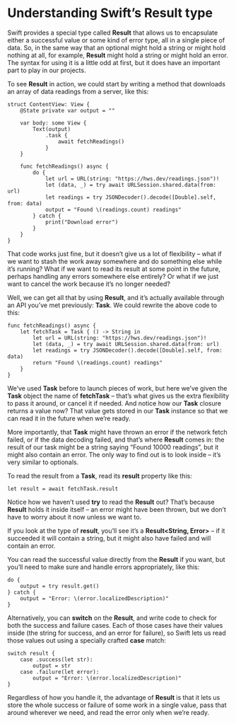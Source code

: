 # Understanding Swift’s Result type

Swift provides a special type called **Result** that allows us to encapsulate either a successful value or some kind of error type, all in a single piece of data. So, in the same way that an optional might hold a string or might hold nothing at all, for example, **Result** might hold a string or might hold an error. The syntax for using it is a little odd at first, but it does have an important part to play in our projects.

To see **Result** in action, we could start by writing a method that downloads an array of data readings from a server, like this:
```
struct ContentView: View {
    @State private var output = ""

    var body: some View {
        Text(output)
            .task {
                await fetchReadings()
            }
    }

    func fetchReadings() async {
        do {
            let url = URL(string: "https://hws.dev/readings.json")!
            let (data, _) = try await URLSession.shared.data(from: url)
            let readings = try JSONDecoder().decode([Double].self, from: data)
            output = "Found \(readings.count) readings"
        } catch {
            print("Download error")
        }
    }
}
```
That code works just fine, but it doesn’t give us a lot of flexibility – what if we want to stash the work away somewhere and do something else while it’s running? What if we want to read its result at some point in the future, perhaps handling any errors somewhere else entirely? Or what if we just want to cancel the work because it’s no longer needed?

Well, we can get all that by using **Result**, and it’s actually available through an API you’ve met previously: **Task**. We could rewrite the above code to this:
```
func fetchReadings() async {
    let fetchTask = Task { () -> String in
        let url = URL(string: "https://hws.dev/readings.json")!
        let (data, _) = try await URLSession.shared.data(from: url)
        let readings = try JSONDecoder().decode([Double].self, from: data)
        return "Found \(readings.count) readings"
    }
}
```
We’ve used **Task** before to launch pieces of work, but here we’ve given the **Task** object the name of **fetchTask** – that’s what gives us the extra flexibility to pass it around, or cancel it if needed. And notice how our **Task** closure returns a value now? That value gets stored in our **Task** instance so that we can read it in the future when we’re ready.

More importantly, that **Task** might have thrown an error if the network fetch failed, or if the data decoding failed, and that’s where **Result** comes in: the result of our task might be a string saying “Found 10000 readings”, but it might also contain an error. The only way to find out is to look inside – it’s very similar to optionals.

To read the result from a **Task**, read its **result** property like this:
```
let result = await fetchTask.result
```
Notice how we haven’t used **try** to read the **Result** out? That’s because **Result** holds it inside itself – an error might have been thrown, but we don’t have to worry about it now unless we want to.

If you look at the type of **result**, you’ll see it’s a **Result<String, Error>** – if it succeeded it will contain a string, but it might also have failed and will contain an error.

You can read the successful value directly from the **Result** if you want, but you’ll need to make sure and handle errors appropriately, like this:
```
do {
    output = try result.get()
} catch {
    output = "Error: \(error.localizedDescription)"
}
```
Alternatively, you can **switch** on the **Result**, and write code to check for both the success and failure cases. Each of those cases have their values inside (the string for success, and an error for failure), so Swift lets us read those values out using a specially crafted **case** match:
```
switch result {
    case .success(let str):
        output = str
    case .failure(let error):
        output = "Error: \(error.localizedDescription)"
}
```
Regardless of how you handle it, the advantage of **Result** is that it lets us store the whole success or failure of some work in a single value, pass that around wherever we need, and read the error only when we’re ready.